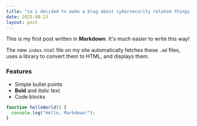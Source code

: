 ```yaml
---
title: "so i decided to make a blog about cybersecurity related things, like try hack me rooms"
date: 2025-08-23
layout: post
---
```


This is my first post written in **Markdown**. It's much easier to write this way!

The new `index.html` file on my site automatically fetches these `.md` files, uses a library to convert them to HTML, and displays them.

### Features

* Simple bullet points
* **Bold** and *italic* text
* Code blocks

```javascript
function helloWorld() {
  console.log("Hello, Markdown!");
}
